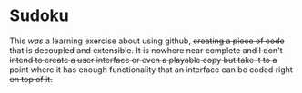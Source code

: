 # Sudoku

This _was_ a learning exercise about using github, ~~creating a piece of code that is decoupled and extensible.
It is nowhere near complete and I don't intend to create a user interface or even a playable copy but take it to a point where it has enough functionality that an interface can be coded right on top of it.~~
